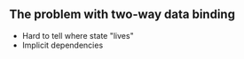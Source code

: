 ## The problem with two-way data binding

- Hard to tell where state "lives"
- Implicit dependencies
